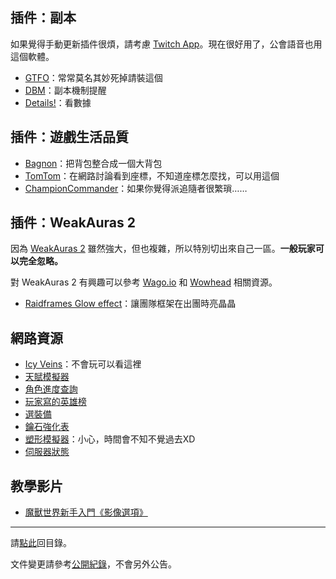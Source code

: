 ## 插件：副本

如果覺得手動更新插件很煩，請考慮 [Twitch App](https://app.twitch.tv/download)。現在很好用了，公會語音也用這個軟體。

- [GTFO](https://wow.curseforge.com/projects/gtfo)：常常莫名其妙死掉請裝這個
- [DBM](https://wow.curseforge.com/projects/deadly-boss-mods)：副本機制提醒
- [Details!](https://wow.curseforge.com/projects/details)：看數據

## 插件：遊戲生活品質

- [Bagnon](https://wow.curseforge.com/projects/bagnon)：把背包整合成一個大背包
- [TomTom](https://wow.curseforge.com/projects/tomtom)：在網路討論看到座標，不知道座標怎麼找，可以用這個
- [ChampionCommander](https://www.curseforge.com/wow/addons/championcommander)：如果你覺得派追隨者很繁瑣……

## 插件：WeakAuras 2

因為 [WeakAuras 2](https://www.curseforge.com/wow/addons/weakauras-2) 雖然強大，但也複雜，所以特別切出來自己一區。**一般玩家可以完全忽略。**

對 WeakAuras 2 有興趣可以參考 [Wago.io](https://wago.io/weakauras) 和 [Wowhead](http://www.wowhead.com/weakauras-addon-guide) 相關資源。

- [Raidframes Glow effect](https://wago.io/SyI_CqH_X)：讓團隊框架在出團時亮晶晶

## 網路資源

- [Icy Veins](http://www.icy-veins.com/wow/class-guides)：不會玩可以看這裡
- [天賦模擬器](http://www.wowhead.com/talent-calc)
- [角色進度查詢](https://www.wowhead.com/attunement)
- [玩家寫的英雄榜](https://hi-armory.tw/)
- [選裝備](https://bloodmallet.com/)
- [鑰石強化表](http://ogilvy.lesca.net/_project/wow/?p=mythic)
- [塑形模擬器](http://www.wowhead.com/dressing-room)：小心，時間會不知不覺過去XD
- [伺服器狀態](https://worldofwarcraft.com/zh-tw/game/status)

## 教學影片

- [魔獸世界新手入門《影像選項》](https://youtu.be/o_DKrpgU0v0)

--- 

請[點此](https://badbadweather.github.io/)回目錄。

文件變更請參考[公開紀錄](https://github.com/badbadweather/badbadweather.github.io/commits/master/useful.md)，不會另外公告。
